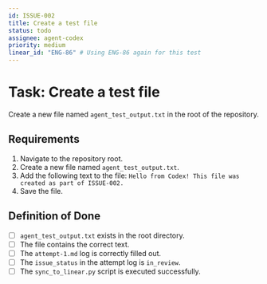 ```yaml
---
id: ISSUE-002
title: Create a test file
status: todo
assignee: agent-codex
priority: medium
linear_id: "ENG-86" # Using ENG-86 again for this test
---
```


# Task: Create a test file

Create a new file named `agent_test_output.txt` in the root of the repository.

## Requirements
1.  Navigate to the repository root.
2.  Create a new file named `agent_test_output.txt`.
3.  Add the following text to the file: `Hello from Codex! This file was created as part of ISSUE-002.`
4.  Save the file.

## Definition of Done
- [ ] `agent_test_output.txt` exists in the root directory.
- [ ] The file contains the correct text.
- [ ] The `attempt-1.md` log is correctly filled out.
- [ ] The `issue_status` in the attempt log is `in_review`.
- [ ] The `sync_to_linear.py` script is executed successfully. 